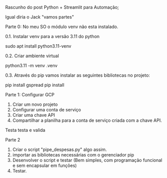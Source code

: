 Rascunho do post Python + Streamlit para Automação;

Igual diria o Jack "vamos partes"


Parte 0: No meu SO o módulo venv não esta instalado.

0.1. Instalar venv para a versão 3.11 do python

sudo apt install python3.11-venv

0.2. Criar ambiente virtual 

python3.11 -m venv .venv

0.3. Através do pip vamos instalar as seguintes bibliotecas no projeto:

pip install gspread
pip install 


Parte 1: Configurar GCP

1. Criar um novo projeto
2. Configurar uma conta de serviço
3. Criar uma chave API
4. Compartilhar a planilha para a conta de serviço criada com a chave API.

Testa testa e valida

Parte 2

1. Criar o script "pipe_despesas.py" algo assim.
2. importar as bibliotecas necessárias com o gerenciador pip
3. Desenvolver o script e testar (Bem simples, com programação funcional e sem encapsular em funções)
4. Testar.







    
